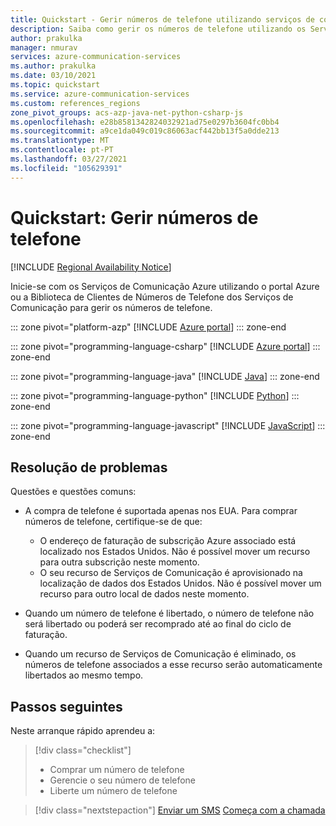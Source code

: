 ```yaml
---
title: Quickstart - Gerir números de telefone utilizando serviços de comunicação Azure
description: Saiba como gerir os números de telefone utilizando os Serviços de Comunicação Azure
author: prakulka
manager: nmurav
services: azure-communication-services
ms.author: prakulka
ms.date: 03/10/2021
ms.topic: quickstart
ms.service: azure-communication-services
ms.custom: references_regions
zone_pivot_groups: acs-azp-java-net-python-csharp-js
ms.openlocfilehash: e28b8581342824032921ad75e0297b3604fc0bb4
ms.sourcegitcommit: a9ce1da049c019c86063acf442bb13f5a0dde213
ms.translationtype: MT
ms.contentlocale: pt-PT
ms.lasthandoff: 03/27/2021
ms.locfileid: "105629391"
---
```

# <a name="quickstart-manage-phone-numbers"></a>Quickstart: Gerir números de telefone

[!INCLUDE [Regional Availability Notice](../../includes/regional-availability-include.md)]

Inicie-se com os Serviços de Comunicação Azure utilizando o portal Azure ou a Biblioteca de Clientes de Números de Telefone dos Serviços de Comunicação para gerir os números de telefone.

::: zone pivot="platform-azp"
[!INCLUDE [Azure portal](./includes/phone-numbers-portal.md)]
::: zone-end

::: zone pivot="programming-language-csharp"
[!INCLUDE [Azure portal](./includes/phone-numbers-net.md)]
::: zone-end

::: zone pivot="programming-language-java"
[!INCLUDE [Java](./includes/phone-numbers-java.md)]
::: zone-end

::: zone pivot="programming-language-python"
[!INCLUDE [Python](./includes/phone-numbers-python.md)]
::: zone-end

::: zone pivot="programming-language-javascript"
[!INCLUDE [JavaScript](./includes/phone-numbers-js.md)]
::: zone-end

## <a name="troubleshooting"></a>Resolução de problemas

Questões e questões comuns:

- A compra de telefone é suportada apenas nos EUA. Para comprar números de telefone, certifique-se de que:
  - O endereço de faturação de subscrição Azure associado está localizado nos Estados Unidos. Não é possível mover um recurso para outra subscrição neste momento.
  - O seu recurso de Serviços de Comunicação é aprovisionado na localização de dados dos Estados Unidos. Não é possível mover um recurso para outro local de dados neste momento.

- Quando um número de telefone é libertado, o número de telefone não será libertado ou poderá ser recomprado até ao final do ciclo de faturação.

- Quando um recurso de Serviços de Comunicação é eliminado, os números de telefone associados a esse recurso serão automaticamente libertados ao mesmo tempo.

## <a name="next-steps"></a>Passos seguintes

Neste arranque rápido aprendeu a:

> [!div class="checklist"]
> * Comprar um número de telefone
> * Gerencie o seu número de telefone
> * Liberte um número de telefone

> [!div class="nextstepaction"]
> [Enviar um SMS](../telephony-sms/send.md) 
>  [Começa com a chamada](../voice-video-calling/getting-started-with-calling.md)
